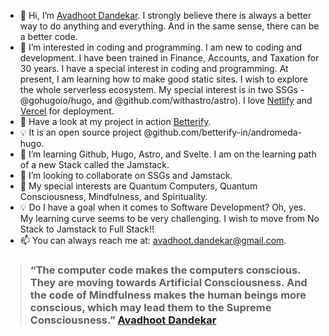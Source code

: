 - 👋 Hi, I’m [Avadhoot Dandekar](https://www.avadhoot.me/). I strongly believe there is always a better way to do anything and everything. And in the same sense, there can be a better code. 
- 👀 I’m interested in coding and programming. I am new to coding and development. I have been trained in Finance, Accounts, and Taxation for 30 years. I have a special interest in coding and programming. At present, I am learning how to make good static sites. I wish to explore the whole serverless ecosystem. My special interest is in two SSGs - @gohugoio/hugo, and @github.com/withastro/astro). I love [Netlify](https://www.netlify.com/) and [Vercel](https://vercel.com/) for deployment.
- 🌱 Have a look at my project in action [Betterify](https://www.betterify.in/).
- 💡 It is an open source project @github.com/betterify-in/andromeda-hugo.
- 🌱 I’m learning Github, Hugo, Astro, and Svelte. I am on the learning path of a new Stack called the Jamstack.
- 💞️ I’m looking to collaborate on SSGs and Jamstack. 
- 💞️ My special interests are Quantum Computers, Quantum Consciousness, Mindfulness, and Spirituality.
- 💡 Do I have a goal when it comes to Software Development? Oh, yes. My learning curve seems to be very challenging. I wish to move from No Stack to Jamstack to Full Stack!!
- 📫 You can always reach me at: avadhoot.dandekar@gmail.com.

> ### “The computer code makes the computers conscious. They are moving towards Artificial Consciousness. And the code of Mindfulness makes the human beings more conscious, which may lead them to the Supreme Consciousness.” [Avadhoot Dandekar](https://www.avadhoot.me/p/avadhoot-dandekar.html)

<!---
betterify/betterify is a ✨ special ✨ repository because its `README.md` (this file) appears on your GitHub profile.
You can click the Preview link to take a look at your changes.
--->
